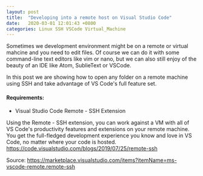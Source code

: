 ```yaml
---
layout: post
title:  "Developing into a remote host on Visual Studio Code"
date:   2020-03-01 12:01:43 +0800
categories: Linux SSH VSCode Virtual_Machine
---
```


Sometimes we development environment might be on a remote or virtual mahcine and you need to edit files. Of course we can do it with some command-line text editors like vim or nano, but we can also still enjoy of the beauty of an IDE like Atom, SublieText or VSCode.

In this post we are showing how to open any folder on a remote machine using SSH and take advantage of VS Code's full feature set.


#### Requirements: 
* Visual Studio Code Remote - SSH Extension

Using the Remote - SSH extension, you can work against a VM with all of VS Code's productivity features and extensions on your remote machine. You get the full-fledged development experience you know and love in VS Code, no matter where your code is hosted.
https://code.visualstudio.com/blogs/2019/07/25/remote-ssh


Source:
https://marketplace.visualstudio.com/items?itemName=ms-vscode-remote.remote-ssh



<!-- ## Sublime 





http://www.fixedbyvonnie.com/2017/01/ssh-bash-ubuntu-instance-windows-10/


https://www.digitalocean.com/community/tutorials/how-to-install-ruby-and-set-up-a-local-programming-environment-on-windows-10


https://stackoverflow.com/questions/50890441/how-to-install-ruby-2-4-0-in-windows-10

https://blog.netsarang.com/1884/using-the-linux-subsystem-in-windows-10/ -->

